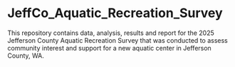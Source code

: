 # JeffCo_Aquatic_Recreation_Survey
This repository contains data, analysis, results and report for the 2025 Jefferson County Aquatic Recreation Survey that was conducted to assess community interest and support for a new aquatic center in Jefferson County, WA. 
